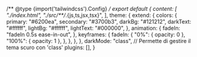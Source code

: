 /** @type {import('tailwindcss').Config} */
export default {
  content: [
    "./index.html",
    "./src/**/*.{js,ts,jsx,tsx}",
  ],
  theme: {
    extend: {
      colors: {
        primary: "#6200ea",
        secondary: "#3700b3",
        darkBg: "#121212",
        darkText: "#ffffff",
        lightBg: "#ffffff",
        lightText: "#000000",
      },
      animation: {
        fadeIn: "fadeIn 0.5s ease-in-out",
      },
      keyframes: {
        fadeIn: {
          "0%": { opacity: 0 },
          "100%": { opacity: 1 },
        },
      },
    },
  },
  darkMode: "class", // Permette di gestire il tema scuro con 'class'
  plugins: [],
}
